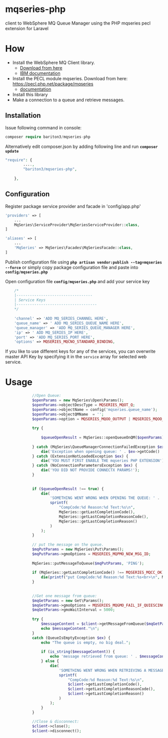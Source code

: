 # mqseries-php
client to WebSphere MQ Queue Manager using the PHP mqseries pecl extension for Laravel
# How

- Install the WebSphere MQ Client library. 
  - [Download from here](http://www-01.ibm.com/software/integration/wmq/clients/ "Download from here") 
  - [IBM documentation](http://www-01.ibm.com/support/knowledgecenter/SSFKSJ_7.1.0/com.ibm.mq.doc/zi00110_.htm "IBM Documentation")
- Install the PECL module mqseries. Download from here: https://pecl.php.net/package/mqseries
  - [documentation](http://www.php.net/mqseries) 
- Install this library
- Make a connection to a queue and retrieve messages.

Installation
------------

Issue following command in console:

```php
composer require bariton3/mqseries-php
```

Alternatively  edit composer.json by adding following line and run **`composer update`**
```php
"require": { 
		....,
		"bariton3/mqseries-php",
	
	},
```

Configuration
------------

Register package service provider and facade in 'config/app.php'

```php
'providers' => [
    ...
    MqSeries\ServiceProvider\MqSeriesServiceProvider::class,
]

'aliases' => [
    ...
    'MqSeries' => MqSeries\Facades\MqSeriesFacade::class,
]
```


Publish configuration file using **`php artisan vendor:publish --tag=mqseries --force`** or simply copy package configuration file and paste into **`config/mqseries.php`**

Open configuration file **`config/mqseries.php`** and add your service key
```php
    /*
    |----------------------------------
    | Service Keys
    |------------------------------------
    */
    
    'channel' => 'ADD MQ_SERIES_CHANNEL HERE',
    'queue_name' => ' ADD MQ_SERIES_QUEUE_NAME HERE',
    'queue_manager' => 'ADD MQ_SERIES_QUEUE_MANAGER HERE',
    'ip' => ' ADD MQ_SERIES_IP HERE',
    'port' => 'ADD MQ_SERIES_PORT HERE',
    'options' => MQSERIES_MQCNO_STANDARD_BINDING,
```

If you like to use different keys for any of the services, you can overwrite master API Key by specifying it in the `service` array for selected web service. 

# Usage

```php	
	        //Open Queue:
            $openParams = new MqSeries\Open\Params();
            $openParams->objectDescType = MQSERIES_MQOT_Q;
            $openParams->objectName = config('mqseries.queue_name');
            $openParams->objectQMName  = '';
            $openParams->option = MQSERIES_MQOO_OUTPUT | MQSERIES_MQOO_INPUT_AS_Q_DEF | MQSERIES_MQOO_FAIL_IF_QUIESCING;
    
            try {
    
                $queueOpenResult = MqSeries::openQueueOnQM($openParams);
    
            } catch (MqSeries\QueueManagerConnectionFailedException $ex) {
                die('Exception when opening queue: ' . $ex->getCode() . ' - ' . $ex->getMessage());
            } catch (ExtensionNotLoadedException $ex) {
                die('YOU MUST FIRST ENABLE THE mqseries PHP EXTENSION');
            } catch (NoConnectionParametersException $ex) {
                die('YOU DID NOT PROVIDE CONNECTX PARAMS!');
            }
    
    
            if ($queueOpenResult !== true) {
                die(
                    'SOMETHING WENT WRONG WHEN OPENING THE QUEUE: ' .
                    sprintf(
                        "CompCode:%d Reason:%d Text:%s\n",
                        MqSeries::getLastCompletionCode(),
                        MqSeries::getLastCompletionReasonCode(),
                        MqSeries::getLastCompletionReason()
                    )
                );
            }
    
            // put the message on the queue.
            $mqPutParams = new MqSeries\Put\Params();
            $mqPutParams->gmoOptions = MQSERIES_MQPMO_NEW_MSG_ID;
    
            MqSeries::putMessageToQueue($mqPutParams, 'PING');
    
            if (MqSeries::getLastCompletionCode() !== MQSERIES_MQCC_OK) {
                die(printf("put CompCode:%d Reason:%d Text:%s<br>\n", MqSeries::getLastCompletionCode(), MqSeries::etLastCompletionReasonCode(), MqSeries::getLastCompletionReason()));
            }
            
            
            //Get one message from queue:
            $mqGetParams = new Get\Params();
            $mqGetParams->gmoOptions = MQSERIES_MQGMO_FAIL_IF_QUIESCING | MQSERIES_MQGMO_WAIT | MQSERIES_MQGMO_CONVERT;
            $mqGetParams->gmoWaitInterval = 5000;
            
            try {
                $messageContent = $client->getMessageFromQueue($mqGetParams);
                echo $messageContent."\n";
            }
            catch (QueueIsEmptyException $ex) {
                echo "The queue is empty, no big deal.";
            
                if (is_string($messageContent)) {
                    echo 'message retrieved from queue: ' . $messageContent;
                } else {
                    die(
                        'SOMETHING WENT WRONG WHEN RETRIEVING A MESSAGE: ' .
                        sprintf(
                            "CompCode:%d Reason:%d Text:%s\n",
                            $client->getLastCompletionCode(),
                            $client->getLastCompletionReasonCode(),
                            $client->getLastCompletionReason()
                        )
                    );
                }
            }
            
            //Close & disconnect:
            $client->close();
            $client->disconnect();

```
